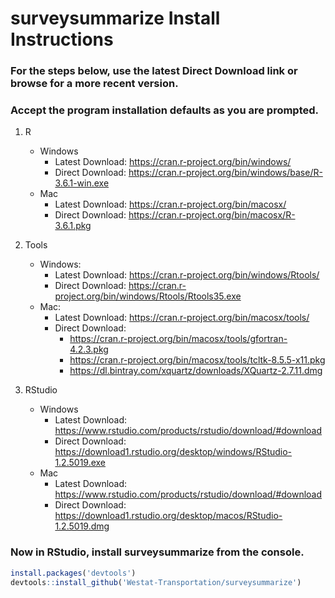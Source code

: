 # surveysummarize Install Instructions

### For the steps below, use the latest Direct Download link or browse for a more recent version.

### Accept the program installation defaults as you are prompted.

1) R
    - Windows
	    - Latest Download: https://cran.r-project.org/bin/windows/
        - Direct Download: https://cran.r-project.org/bin/windows/base/R-3.6.1-win.exe
    - Mac
        - Latest Download: https://cran.r-project.org/bin/macosx/
        - Direct Download: https://cran.r-project.org/bin/macosx/R-3.6.1.pkg

2) Tools
    - Windows:
        - Latest Download: https://cran.r-project.org/bin/windows/Rtools/
        - Direct Download: https://cran.r-project.org/bin/windows/Rtools/Rtools35.exe
    - Mac:
		- Latest Download: https://cran.r-project.org/bin/macosx/tools/
        - Direct Download:
            - https://cran.r-project.org/bin/macosx/tools/gfortran-4.2.3.pkg
            - https://cran.r-project.org/bin/macosx/tools/tcltk-8.5.5-x11.pkg
            - https://dl.bintray.com/xquartz/downloads/XQuartz-2.7.11.dmg

3) RStudio
    - Windows
        - Latest Download: https://www.rstudio.com/products/rstudio/download/#download
        - Direct Download: https://download1.rstudio.org/desktop/windows/RStudio-1.2.5019.exe
    - Mac
        - Latest Download: https://www.rstudio.com/products/rstudio/download/#download
        - Direct Download: https://download1.rstudio.org/desktop/macos/RStudio-1.2.5019.dmg

### Now in RStudio, install surveysummarize from the console.
```r
install.packages('devtools')
devtools::install_github('Westat-Transportation/surveysummarize')
```

